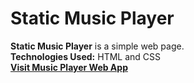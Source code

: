 # Static Music Player
<b>Static Music Player</b> is a simple web page.<br>
**Technologies Used:** HTML and CSS<br>
[**Visit Music Player Web App**](https://sonu-kumar-web.github.io/Music-Player/)
